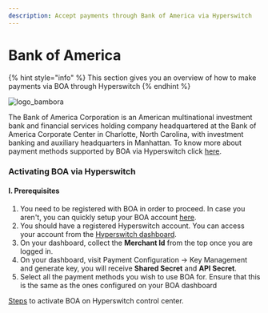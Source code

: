 ```yaml
---
description: Accept payments through Bank of America via Hyperswitch
---
```


# Bank of America

{% hint style="info" %}
This section gives you an overview of how to make payments via BOA through Hyperswitch
{% endhint %}

![logo\_bambora](../../../../../.gitbook/assets/Bank\_of\_America-Logo.wine.png)

The Bank of America Corporation is an American multinational investment bank and financial services holding company headquartered at the Bank of America Corporate Center in Charlotte, North Carolina, with investment banking and auxiliary headquarters in Manhattan. To know  more about payment methods supported by BOA via Hyperswitch click [here](https://hyperswitch.io/pm-list).

### Activating BOA via Hyperswitch

#### I. Prerequisites

1. You need to be registered with BOA in order to proceed. In case you aren't, you can quickly setup your BOA account [here](https://developer.cybersource.com/hello-world/sandbox.html).
2. You should have a registered Hyperswitch account. You can access your account from the [Hyperswitch dashboard](https://app.hyperswitch.io/register).
3. On your dashboard, collect the **Merchant Id** from the top once you are logged in.
4. On your dashboard, visit Payment Configuration -> Key Management and generate key, you will receive **Shared Secret** and **API Secret**.
5. Select all the payment methods you wish to use BOA for. Ensure that this is the same as the ones configured on your BOA dashboard

[Steps](https://docs.hyperswitch.io/hyperswitch-cloud/connectors/activate-connector-on-hyperswitch) to activate BOA on Hyperswitch control center.
